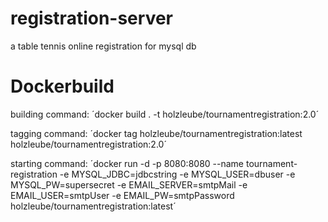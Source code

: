 # registration-server
a table tennis online registration for mysql db

# Dockerbuild

building command: ´docker build . -t holzleube/tournamentregistration:2.0´

tagging command: ´docker tag holzleube/tournamentregistration:latest holzleube/tournamentregistration:2.0´

starting command: ´docker run -d -p 8080:8080 --name tournament-registration -e MYSQL_JDBC=jdbcstring
-e MYSQL_USER=dbuser -e MYSQL_PW=supersecret
-e EMAIL_SERVER=smtpMail -e EMAIL_USER=smtpUser
-e EMAIL_PW=smtpPassword
holzleube/tournamentregistration:latest´
